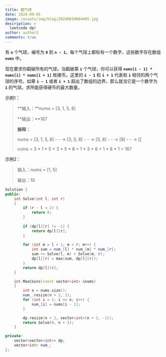 ```yaml
---
title: 戳气球
date: 2024-09-01
image: /assets/img/blog/20240819004405.jpg
description: >
  leetcode dp!
author: author2
comments: true
---
```


有 **`n`** 个气球，编号为 **`0`** 到 **`n - 1`**，每个气球上都标有一个数字，这些数字存在数组 **`nums`** 中。

现在要求你戳破所有的气球。当戳破第 **`i`** 个气球，你可以获得 **`nums[i - 1] * nums[i] * nums[i + 1]`** 枚硬币。这里的 **`i - 1`** 和 **`i + 1`** 代表和 **`i`** 相邻的两个气球的序号。如果 **`i - 1`** 或者 **`i + 1`** 超出了数组的边界，那么就当它是一个数字为 **`1`** 的气球。求所能获得硬币的最大数量。 

示例1：

> **输入：**nums = [3, 1, 5, 8]
>
> **输出：**167
>
> **解释：**
>
> nums = [3, 1, 5, 8] - - -> [3, 5, 8] - - -> [3, 8] - - -> [8] - - -> []
>
> coins = 3 \* 1 \* 5 + 3 \* 5 \* 8 + 1 \* 3 \* 8 + 1 \* 8 \* 1 = 167

示例2：

>输入：nums = [1, 5]
>
>输出：10

```c++
Solution {
public:
    int Solve(int l, int r)
    {
        if (r - l < 2) {
            return 0;
        }
        
        if (dp[l][r] != -1) {
            return dp[l][r];
        }
        
        for (int m = l + 1; m < r; m++) {
            int sum = num_[l] * num_[m] * num_[r];
            sum += Solve(l, m) + Solve(m, r);
            dp[l][r] = max(sum, dp[l][r]);
        }
        return dp[l][r];
    }

    int MaxCoins(const vector<int> &nums)
    {
        int n = nums.size();
        num_.resize(n + 2, 1);
        for (int i = 1; i <= n; i++) {
            num_[i] = nums[i - 1];
        }

        dp.resize(n + 2, vector<int>(n + 2, -1));
        return Solve(0, n + 1);
    }

private:
    vector<vector<int>> dp;
    vector<int> num_;
};
```

